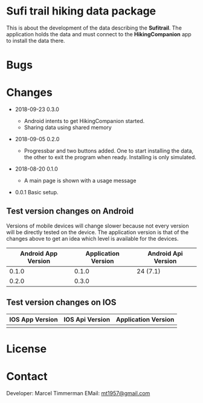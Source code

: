 # Sufi trail hiking data package

This is about the development of the data describing the **Sufitrail**. The application holds the data and must connect to the **HikingCompanion** app to install the data there.

# Bugs

# Changes
* 2018-09-23 0.3.0
  * Android intents to get HikingCompanion started.
  * Sharing data using shared memory

* 2018-09-05 0.2.0
  * Progressbar  and two buttons added. One to start installing the data, the other to exit the program when ready. Installing is only simulated.

* 2018-08-20 0.1.0
  * A main page is shown with a usage message

* 0.0.1 Basic setup.

## Test version changes on Android
Versions of mobile devices will change slower because not every version will be directly tested on the device. The application version is that of the changes above to get an idea which level is available for the devices.

| Android App Version | Application Version | Android Api Version |
|---------------------|---------------------|---------------------|
| 0.1.0 | 0.1.0 | 24 (7.1)  |
| 0.2.0 | 0.3.0 | |

## Test version changes on IOS

| IOS App Version | IOS Api Version | Application Version |
|---------------------|---------------------|---------------------|
|                |             |               |

# License

# Contact

Developer: Marcel Timmerman
EMail: mt1957@gmail.com



<!-- references ----------------------------------------------------------- -->
